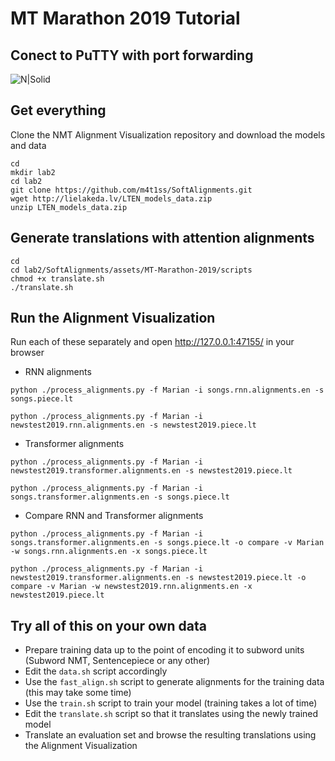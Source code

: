 # MT Marathon 2019 Tutorial
	
Conect to PuTTY with port forwarding
---------

![N|Solid](https://github.com/M4t1ss/sAliViz/blob/master/assets/MT-Marathon-2019/putty.png?raw=true)

Get everything
---------

Clone the NMT Alignment Visualization repository and download the models and data

```
cd
mkdir lab2
cd lab2
git clone https://github.com/m4t1ss/SoftAlignments.git
wget http://lielakeda.lv/LTEN_models_data.zip
unzip LTEN_models_data.zip
```


Generate translations with attention alignments
---------

```
cd
cd lab2/SoftAlignments/assets/MT-Marathon-2019/scripts
chmod +x translate.sh
./translate.sh
```

Run the Alignment Visualization
---------

Run each of these separately and open http://127.0.0.1:47155/ in your browser

 - RNN alignments

 `python ./process_alignments.py -f Marian -i songs.rnn.alignments.en -s songs.piece.lt`

 `python ./process_alignments.py -f Marian -i newstest2019.rnn.alignments.en -s newstest2019.piece.lt`

 - Transformer alignments

 `python ./process_alignments.py -f Marian -i newstest2019.transformer.alignments.en -s newstest2019.piece.lt`

 `python ./process_alignments.py -f Marian -i songs.transformer.alignments.en -s songs.piece.lt`

 - Compare RNN and Transformer alignments

 `python ./process_alignments.py -f Marian -i songs.transformer.alignments.en -s songs.piece.lt -o compare -v Marian -w songs.rnn.alignments.en -x songs.piece.lt`

 `python ./process_alignments.py -f Marian -i newstest2019.transformer.alignments.en -s newstest2019.piece.lt -o compare -v Marian -w newstest2019.rnn.alignments.en -x newstest2019.piece.lt`
	

Try all of this on your own data
---------

 - Prepare training data up to the point of encoding it to subword units (Subword NMT, Sentencepiece or any other)
 - Edit the `data.sh` script accordingly
 - Use the `fast_align.sh` script to generate alignments for the training data (this may take some time)
 - Use the `train.sh` script to train your model (training takes a lot of time)
 - Edit the `translate.sh` script so that it translates using the newly trained model
 - Translate an evaluation set and browse the resulting translations using the Alignment Visualization
